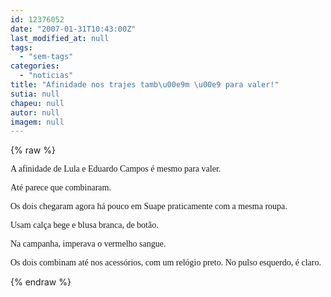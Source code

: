 ```yaml
---
id: 12376052
date: "2007-01-31T10:43:00Z"
last_modified_at: null
tags:
  - "sem-tags"
categories:
  - "noticias"
title: "Afinidade nos trajes tamb\u00e9m \u00e9 para valer!"
sutia: null
chapeu: null
autor: null
imagem: null
---
```

{% raw %}
<p><P><FONT face=Verdana>A afinidade de Lula e Eduardo Campos é mesmo para valer. </FONT></P></p>
<p><P><FONT face=Verdana>Até parece que combinaram.</FONT></P></p>
<p><P><FONT face=Verdana>Os dois chegaram agora há pouco em Suape praticamente com a mesma roupa. </FONT></P></p>
<p><P><FONT face=Verdana>Usam calça bege e blusa branca, de botão.</FONT></P></p>
<p><P><FONT face=Verdana>Na campanha, imperava o vermelho sangue.</FONT></P></p>
<p><P><FONT face=Verdana>Os dois combinam até nos acessórios, com um relógio preto. No pulso esquerdo, é claro.</FONT></P> </p>
{% endraw %}